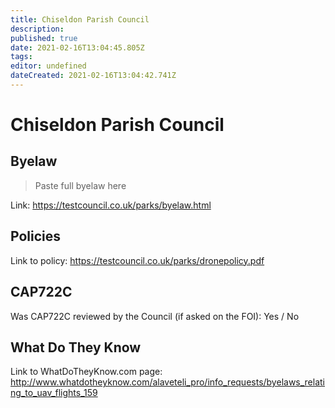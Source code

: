 ```yaml
---
title: Chiseldon Parish Council
description: 
published: true
date: 2021-02-16T13:04:45.805Z
tags: 
editor: undefined
dateCreated: 2021-02-16T13:04:42.741Z
---
```


# Chiseldon Parish Council


## Byelaw
> Paste full byelaw here

Link:
https://testcouncil.co.uk/parks/byelaw.html

## Policies
Link to policy:
https://testcouncil.co.uk/parks/dronepolicy.pdf

## CAP722C

Was CAP722C reviewed by the Council (if asked on the FOI): Yes / No

## What Do They Know

Link to WhatDoTheyKnow.com page:
http://www.whatdotheyknow.com/alaveteli_pro/info_requests/byelaws_relating_to_uav_flights_159

